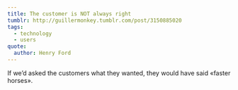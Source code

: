 ```yaml
---
title: The customer is NOT always right
tumblr: http://guillermonkey.tumblr.com/post/3150885020
tags:
  - technology
  - users
quote:
  author: Henry Ford
---
```


If we’d asked the customers what they wanted, they would have said «faster horses».
